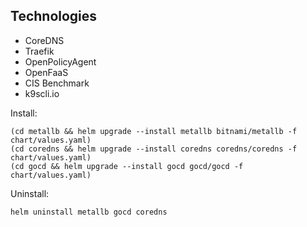 ## Technologies

* CoreDNS
* Traefik
* OpenPolicyAgent
* OpenFaaS
* CIS Benchmark
* k9scli.io


Install:

```
(cd metallb && helm upgrade --install metallb bitnami/metallb -f chart/values.yaml)
(cd coredns && helm upgrade --install coredns coredns/coredns -f chart/values.yaml)
(cd gocd && helm upgrade --install gocd gocd/gocd -f chart/values.yaml)
```

Uninstall:

```
helm uninstall metallb gocd coredns
```